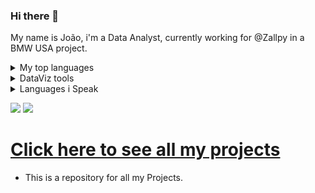 ### Hi there 👋
My name is João, i'm a Data Analyst, currently working for @Zallpy in a BMW USA project.
<details>
<summary>My top languages</summary>

| Level  | Languages |
|--------|-----------|
|Advanced| Python    |
|Advanced| SQL       |


</details>

<details>
<summary>DataViz tools</summary>

| Tools     |
|-----------|
| Power BI  |
| Tableau   |
| Looker    |
| QuickSight|

</details>

<details>
<summary>Languages i Speak</summary>

| Proeficiency | Languages     |
|--------------|---------------|
| Advanced     | English       |
| Native       | Portuguese(BR)|

</details>


<a href = "mailto:rosseto.analytics@gmail.com"><img loading="lazy" src="https://img.shields.io/badge/Gmail-D14836?style=for-the-badge&logo=gmail&logoColor=white" target="_blank"></a> <a href="https://www.linkedin.com/in/joaorosseto//" target="_blank"><img loading="lazy" src="https://img.shields.io/badge/-LinkedIn-%230077B5?style=for-the-badge&logo=linkedin&logoColor=white" target="_blank"></a>   


# [Click here to see all my projects](https://github.com/RossetoAnalytics/Repository)
- This is a repository for all my Projects. 
